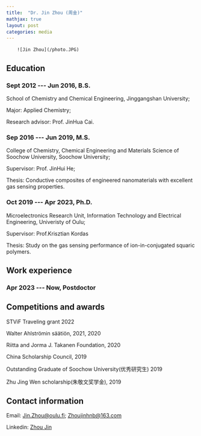 ```yaml
---
title:  "Dr. Jin Zhou (周金)"
mathjax: true
layout: post
categories: media
---
```





        ![Jin Zhou](/photo.JPG)

## Education

### Sept 2012 --- Jun 2016, B.S.
School of Chemistry and Chemical Engineering, Jinggangshan University; 

Major: Applied Chemistry; 

Research advisor: Prof. JinHua Cai.

### Sep 2016 --- Jun 2019, M.S.
College of Chemistry, Chemical Engineering and Materials Science of Soochow University, Soochow University; 

Supervisor: Prof. JinHui He;

Thesis: Conductive composites of engineered nanomaterials with excellent gas sensing properties.

### Oct 2019 --- Apr 2023, Ph.D.
Microelectronics Research Unit, Information Technology and Electrical Engineering, Univeristy of Oulu;

Supervisor: Prof.Krisztian Kordas

Thesis: Study on the gas sensing performance of ion-in-conjugated squaric polymers.

## Work experience

### Apr 2023 --- Now,  Postdoctor




## Competitions and awards

STViF Traveling grant 2022

Walter Ahlströmin säätiön, 2021, 2020

Riitta and Jorma J. Takanen Foundation, 2020

China Scholarship Council, 2019

Outstanding Graduate of Soochow University(优秀研究生) 2019

Zhu Jing Wen scholarship(朱敬文奖学金), 2019



## Contact information

Email: Jin.Zhou@oulu.fi; Zhoujinhnb@163.com

Linkedin: [Zhou Jin](https://www.linkedin.com/in/jin-zhou-a08837201/)
